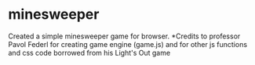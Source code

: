 # minesweeper
Created a simple minesweeper game for browser.
*Credits to professor Pavol Federl for creating game engine (game.js)
and for other js functions and css code borrowed from his Light's Out game
